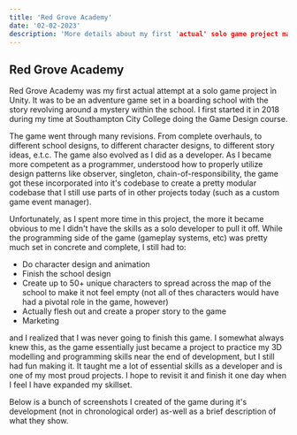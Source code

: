 ```yaml
---
title: 'Red Grove Academy'
date: '02-02-2023'
description: 'More details about my first 'actual' solo game project made in Unity'
---
```


## Red Grove Academy
Red Grove Academy was my first actual attempt at a solo game project in Unity. It was to be an adventure game set in a boarding school with the story revolving around a mystery within the school. I first started it in 2018 during my time at Southampton City College doing the Game Design course.

The game went through many revisions. From complete overhauls, to different school designs, to different character designs, to different story ideas, e.t.c. The game also evolved as I did as a developer. As I became more competent as a programmer, understood how to properly utilize design patterns like observer, singleton, chain-of-responsibility, the game got these incorporated into it's codebase to create a pretty modular codebase that I still use parts of in other projects today (such as a custom game event manager).

Unfortunately, as I spent more time in this project, the more it became obvious to me I didn't have the skills as a solo developer to pull it off. While the programming side of the game (gameplay systems, etc) was pretty much set in concrete and complete, I still had to:

* Do character design and animation
* Finish the school design
* Create up to 50+ unique characters to spread across the map of the school to make it not feel empty (not all of thes characters would have had a pivotal role in the game, however)
* Actually flesh out and create a proper story to the game
* Marketing

and I realized that I was never going to finish this game. I somewhat always knew this, as the game essentially just became a project to practice my 3D modelling and programming skills near the end of development, but I still had fun making it. It taught me a lot of essential skills as a developer and is one of my most proud projects. I hope to revisit it and finish it one day when I feel I have expanded my skillset.

Below is a bunch of screenshots I created of the game during it's development (not in chronological order) as-well as a brief description of what they show.
